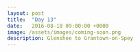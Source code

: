 ```yaml
---
layout: post
title:  "Day 13"
date:   2016-08-18 09:00:00 +0000
image: /assets/images/coming-soon.png
description: Glenshee to Grantown-on-Spey
---
```

